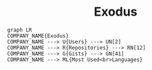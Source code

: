 <h1 align="center">Exodus</h1>

```mermaid
graph LR
COMPANY_NAME{Exodus}
COMPANY_NAME ---> U{Users} ---> UN[2]
COMPANY_NAME ---> R{Repositories} ---> RN[12]
COMPANY_NAME ---> G{Gists} ---> GN[41]
COMPANY_NAME ---> ML{Most Used<br>Languages}
```

